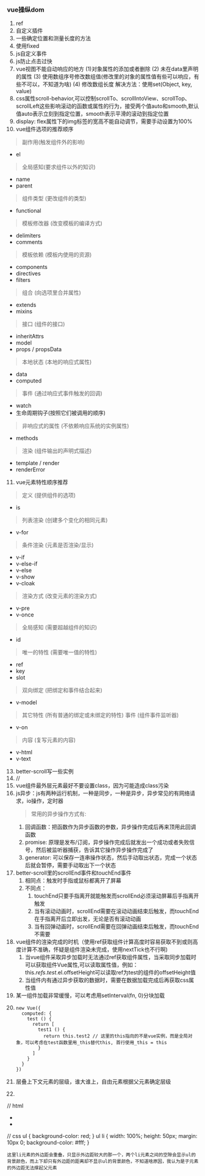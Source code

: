 ### vue操纵dom
1. ref
2. 自定义插件
3. 一些确定位置和测量长度的方法
4. 使用fixed
5. js自定义事件
6. js防止点击过快
7. vue视图不能自动响应的地方
(1)对象属性的添加或者删除 (2) 未在data里声明的属性 (3) 使用数组序号修改数组值(修改里的对象的属性值有些可以响应，有些不可以，不知道为啥) (4) 修改数组长度
解决方法：使用set(Object, key, value)
8. css属性scroll-behavior,可以控制scrollTo、scrollIntoView、scrollTop、scrollLeft这些影响滚动的函数或属性的行为，接受两个值auto和smooth,默认值auto表示立刻到指定位置，smooth表示平滑的滚动到指定位置
9. display: flex属性下的img标签的宽高不能自动调节，需要手动设置为100%
10. vue组件选项的推荐顺序
> 副作用(触发组件外的影响)
* el
> 全局感知(要求组件以外的知识)
* name
* parent
> 组件类型 (更改组件的类型)
* functional
> 模板修改器 (改变模板的编译方式)
* delimiters
* comments
> 模板依赖 (模板内使用的资源)
* components
* directives
* filters
> 组合 (向选项里合并属性)
* extends
* mixins
> 接口 (组件的接口)
* inheritAttrs
* model
* props / propsData
> 本地状态 (本地的响应式属性)
* data
* computed
> 事件 (通过响应式事件触发的回调)
* watch
* 生命周期钩子(按照它们被调用的顺序)
> 非响应式的属性 (不依赖响应系统的实例属性)
* methods
> 渲染 (组件输出的声明式描述)
* template / render
* renderError

11. vue元素特性顺序推荐
> 定义 (提供组件的选项)
* is
> 列表渲染 (创建多个变化的相同元素)
* v-for
> 条件渲染 (元素是否渲染/显示)
* v-if
* v-else-if
* v-else
* v-show
* v-cloak
> 渲染方式 (改变元素的渲染方式)
* v-pre
* v-once
> 全局感知 (需要超越组件的知识)
* id
> 唯一的特性 (需要唯一值的特性)
* ref
* key
* slot
> 双向绑定 (把绑定和事件结合起来)
* v-model
> 其它特性 (所有普通的绑定或未绑定的特性)
> 事件 (组件事件监听器)
* v-on
> 内容 (复写元素的内容)
* v-html
* v-text
13. better-scroll写一些实例
14. //
15. vue组件最外层元素最好不要设置class，因为可能造成class污染
16. js异步：js有两种运行机制，一种是同步，一种是异步，异步常见的有网络请求，io操作，定时器
    > 常用的异步操作方式有: 
    1. 回调函数：把函数作为异步函数的参数，异步操作完成后再来顶用此回调函数
    2. promise: 原理是发布/订阅，异步操作完成后就发出一个成功或者失败信号，然后被监听器捕获，告诉其它操作异步操作完成了
    3. generator: 可以保存一连串操作状态，然后手动取出状态，完成一个状态后就会暂停，需要手动取出下一个状态
17. better-scroll里的scrollEnd事件和touchEnd事件
    1. 相同点：触发时手指或鼠标都离开了屏幕
    2. 不同点：
        1. touchEnd只要手指离开就能触发而scrollEnd必须滚动屏幕后手指离开触发
        2. 当有滚动动画时，scrollEnd需要在滚动动画结束后触发，而touchEnd在手指离开后立即出发，无论是否有滚动动画
        3. 当有回弹动画时，scrollEnd需要在回弹动画结束后触发，而touchEnd不需要
18. vue组件的渲染完成的时机（使用ref获取组件计算高度时容易获取不到或则高度计算不准确，怀疑是组件渲染未完成，使用nextTick也不行啊)
    1. 当vue组件采取异步加载时无法通过ref获取组件属性，当采取同步加载时可以获取组件Vue属性,可以读取属性值，例如：this.$refs.test.$el.offsetHeight可以读取ref为test的组件的offsetHeight值
    2. 当组件内有通过异步获取的数据时，需要在数据加载完成后再获取css属性值
19. 某一组件加载非常缓慢，可以考虑用setInterval(fn, 0)分块加载
20. ```
    new Vue({
      computed: {
        test () {
          return [
            test1 () {
              return this.test2 // 这里的this指向的不是vue实例，而是全局对象，可以考虑在test函数里用_this替代this, 首行使用_this = this
            }
          ]
        }
      }
    })
    ```
21. 层叠上下文元素的层级，谁大谁上，自由元素根据父元素确定层级
22. ```
  // html
  <ul>
    <li></li>
    <li></li>
  </ul>

  // css
  ul {
    background-color: red;
  }
  ul li {
    width: 100%;
    height: 50px;
    margin: 10px 0;
    background-color: #fff;
  }
  ```
  这里li元素的外边距会重叠，只显示外边距较大的那一个，两个li元素之间的空隙会显示ul的背景颜色，而上下却只有外边距的距离却不显示ul的背景颜色，不知道啥原因，我认为是子元素的外边距无法撑起父元素
